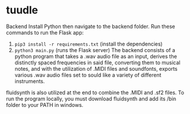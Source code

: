 # tuudle

Backend
Install Python then navigate to the backend folder. Run these commands to run the Flask app:

1. `pip3 install -r requirements.txt` (install the dependencies)
2. `python3 main.py` (runs the Flask server)
The backend consists of a python program that takes a .wav audio file as an input, derives the distinctly spaced frequencies in said file, converting them to musical notes, and with the utilization of .MIDI files and soundfonts, exports various .wav audio files set to sould like a variety of different instruments.

fluidsynth is also utilized at the end to combine the .MIDI and .sf2 files. To run the program locally, you must download fluidsynth and add its /bin folder to your PATH in windows.
